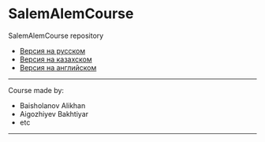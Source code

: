 # SalemAlemCourse
SalemAlemCourse repository

* [Версия на русском](course-rus.md)
* [Версия на казахском](course-kaz.md)
* [Версия на английском](course-eng.md)

---
Course made by:
* Baisholanov Alikhan
* Aigozhiyev Bakhtiyar
* etc
---